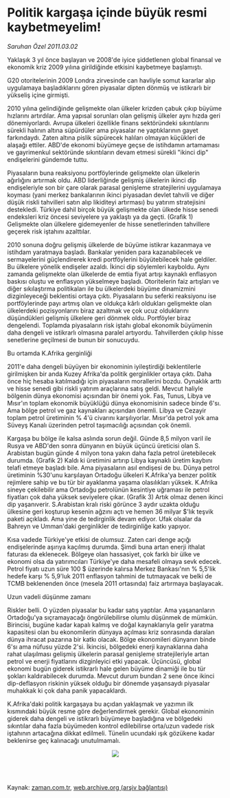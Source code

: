 # Politik kargaşa içinde büyük resmi kaybetmeyelim!

*Saruhan Özel 2011.03.02*

<td class="columnist-detail">
<p>Yaklaşık 3 yıl önce başlayan ve 2008'de iyice şiddetlenen global finansal ve ekonomik kriz 2009 yılına girildiğinde etkisini kaybetmeye başlamıştı.</p>
<p>
<div id="haberMetinDiv">
<p>G20 otoritelerinin 2009 Londra zirvesinde can havliyle somut kararlar alıp uygulamaya başladıklarını gören piyasalar dipten dönmüş ve istikrarlı bir yükseliş içine girmişti. 
<p> 2010 yılına gelindiğinde gelişmekte olan ülkeler krizden çabuk çıkıp büyüme hızlarını artırdılar. Ama yapısal sorunları olan gelişmiş ülkeler aynı hızda geri dönemiyorlardı. Avrupa ülkeleri özellikle finans sektöründeki sıkıntılarını sürekli halının altına süpürdüler ama piyasalar ne yaptıklarının gayet farkındaydı. Zaten altına pislik süpürecek halıları olmayan küçükleri de alaşağı ettiler. ABD'de ekonomi büyümeye geçse de istihdamın artamaması ve gayrimenkul sektöründe sıkıntıların devam etmesi sürekli "ikinci dip" endişelerini gündemde tuttu.
<p> Piyasaların buna reaksiyonu portföylerinde gelişmekte olan ülkelerin ağırlığını artırmak oldu. ABD liderliğinde gelişmiş ülkelerin ikinci dip endişeleriyle son bir çare olarak parasal genişleme stratejilerini uygulamaya koyması (yani merkez bankalarının ikinci piyasadan devlet tahvili ve diğer düşük riskli tahvilleri satın alıp likiditeyi artırması) bu yatırım stratejisini destekledi. Türkiye dahil birçok büyük gelişmekte olan ülkede hisse senedi endeksleri kriz öncesi seviyelere ya yaklaştı ya da geçti. (Grafik 1) Gelişmekte olan ülkelere gidemeyenler de hisse senetlerinden tahvillere geçerek risk iştahını azalttılar.
<p> 2010 sonuna doğru gelişmiş ülkelerde de büyüme istikrar kazanmaya ve istihdam yaratmaya başladı. Bankalar yeniden para kazanabilecek ve sermayelerini güçlendirerek kredi portföylerini büyütebilecek hale geldiler. Bu ülkelere yönelik endişeler azaldı. İkinci dip söylemleri kayboldu. Aynı zamanda gelişmekte olan ülkelerde de emtia fiyat artışı kaynaklı enflasyon baskısı oluştu ve enflasyon yükselmeye başladı. Otoritelerin faiz artışları ve diğer sıkılaştırma politikaları ile bu ülkelerdeki büyüme dinamizmini dizginleyeceği beklentisi ortaya çıktı. Piyasaların bu seferki reaksiyonu ise portföylerinde payı artmış olan ve oldukça kârlı oldukları gelişmekte olan ülkelerdeki pozisyonlarını biraz azaltmak ve çok ucuz olduklarını düşündükleri gelişmiş ülkelere geri dönmek oldu. Portföyler biraz dengelendi. Toplamda piyasaların risk iştahı global ekonomik büyümenin daha dengeli ve istikrarlı olmasına paralel artıyordu. Tahvillerden çıkılıp hisse senetlerine geçilmesi de bunun bir sonucuydu.
<p>Bu ortamda K.Afrika gerginliği
<p>2011'e daha dengeli büyüyen bir ekonominin iyileştirdiği beklentilerle girilmişken bir anda Kuzey Afrika'da politik gerginlikler ortaya çıktı. Daha önce hiç hesaba katılmadığı için piyasaların morallerini bozdu. Oynaklık arttı ve hisse senedi gibi riskli yatırım araçlarına satış geldi. Mevcut haliyle bölgenin dünya ekonomisi açısından bir önemi yok. Fas, Tunus, Libya ve Mısır'ın toplam ekonomik büyüklüğü dünya ekonomisinin sadece binde 6'sı. Ama bölge petrol ve gaz kaynakları açısından önemli. Libya ve Cezayir toplam petrol üretiminin % 4'ü civarını karşılıyorlar. Mısır'da petrol yok ama Süveyş Kanalı üzerinden petrol taşımacılığı açısından çok önemli. 
<p> Kargaşa bu bölge ile kalsa aslında sorun değil. Günde 8,5 milyon varil ile Rusya ve ABD'den sonra dünyanın en büyük üçüncü üreticisi olan S. Arabistan bugün günde 4 milyon tona yakın daha fazla petrol üretebilecek durumda. (Grafik 2) Kaldı ki üretimini artırıp Libya kaynaklı üretim kaybını telafi etmeye başladı bile. Ama piyasaların asıl endişesi de bu. Dünya petrol üretiminin %30'unu karşılayan Ortadoğu ülkeleri K.Afrika'ya benzer politik rejimlere sahip ve bu tür bir ayaklanma yaşama olasılıkları yüksek. K.Afrika sineye çekilebilir ama Ortadoğu petrolünün kesintiye uğraması ile petrol fiyatları çok daha yüksek seviyelere çıkar. (Grafik 3) Artık olmaz denen ikinci dip yaşanıverir. S.Arabistan kralı riski görünce 3 aydır uzakta olduğu ülkesine geri koşturup kesenin ağzını açtı ve hemen 36 milyar $'lık teşvik paketi açıkladı. Ama yine de tedirginlik devam ediyor. Ufak olsalar da Bahreyn ve Umman'daki gerginlikler de tedirginliğe katkı yapıyor.
<p> Kısa vadede Türkiye'ye etkisi de olumsuz. Zaten cari denge açığı endişelerinde aşırıya kaçılmış durumda. Şimdi buna artan enerji ithalat faturası da eklenecek. Bölgeye olan hassasiyet, çok farklı bir ülke ve ekonomi olsa da yatırımcıları Türkiye'ye daha mesafeli olmaya sevk edecek. Petrol fiyatı uzun süre 100 $ üzerinde kalırsa Merkez Bankası'nın % 5,5'lik hedefe karşı % 5,9'luk 2011 enflasyon tahmini de tutmayacak ve belki de TCMB beklenenden önce (mesela 2011 ortasında) faiz artırmaya başlayacak.
<p>Uzun vadeli düşünme zamanı
<p>Riskler belli. O yüzden piyasalar bu kadar satış yaptılar. Ama yaşananların Ortadoğu'ya sıçramayacağı öngörülebilirse olumlu düşünmek de mümkün. Birincisi, bugüne kadar kapalı kalmış ve doğal kaynaklarıyla gelir yaratma kapasitesi olan bu ekonomilerin dünyaya açılması kriz sonrasında daralan dünya ihracat pazarına bir katkı olacak. Bölge ekonomileri dünyanın binde 6'sı ama nüfusu yüzde 2'si. İkincisi, bölgedeki enerji kaynaklarına daha rahat ulaşılması gelişmiş ülkelerin parasal genişleme stratejileriyle artan petrol ve enerji fiyatlarını dizginleyici etki yapacak. Üçüncüsü, global ekonomi bugün giderek istikrarlı hale gelen büyüme dinamiği ile bu tür şokları kaldırabilecek durumda. Mevcut durum bundan 2 sene önce ikinci dip-deflasyon riskinin yüksek olduğu bir dönemde yaşansaydı piyasalar muhakkak ki çok daha panik yapacaklardı.
<p> K.Afrika'daki politik kargaşaya bu açıdan yaklaşmak ve yazımın ilk kısmındaki büyük resme göre değerlendirmek gerekir. Global ekonominin giderek daha dengeli ve istikrarlı büyümeye başladığına ve bölgedeki sıkıntılar daha fazla büyümeden kontrol edilebilirse orta/uzun vadede risk iştahının artacağına dikkat edilmeli. Tünelin ucundaki ışık gözükene kadar beklenirse geç kalınacağı unutulmamalı. 
<p><p align="center"><img border="0" src="http://web.archive.org/web/20110314023859im_/http://medya.zaman.com.tr/2011/03/02/petrol.jpg"/></p></p></p></p></p></p></p></p></p></p></p></p></p></div>
</p>


<p><br>
		 </br></p></td>

Kaynak: [zaman.com.tr](http://zaman.com.tr/yazar.do?yazino=1101084), [web.archive.org (arşiv bağlantısı)](http://web.archive.org/web/20110314023859/http://www.zaman.com.tr:80/yazar.do?yazino=1101084)
